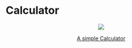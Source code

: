 # Calculator

<p align="center">
  <img src="https://user-images.githubusercontent.com/81075927/147386147-419a9485-bc8d-436e-b729-eb7a6e416b4a.png">
</p>




<p align="center">
  <a href="https://calculatorwithme.netlify.app/" target="_blank">A simple Calculator</a>
</p>

